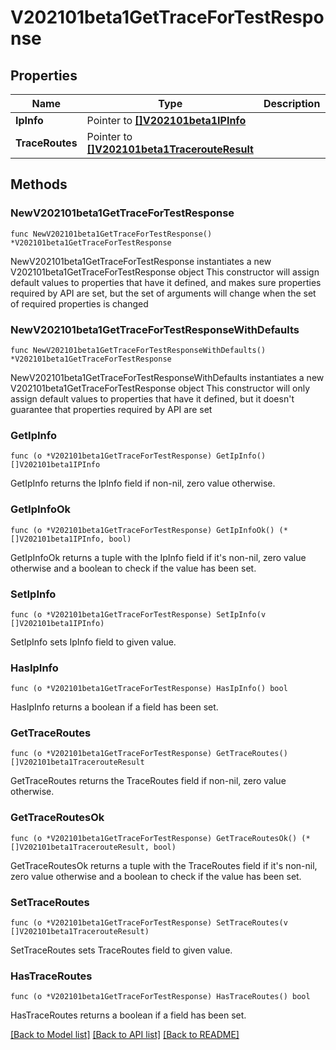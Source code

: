 # V202101beta1GetTraceForTestResponse

## Properties

Name | Type | Description | Notes
------------ | ------------- | ------------- | -------------
**IpInfo** | Pointer to [**[]V202101beta1IPInfo**](V202101beta1IPInfo.md) |  | [optional] 
**TraceRoutes** | Pointer to [**[]V202101beta1TracerouteResult**](V202101beta1TracerouteResult.md) |  | [optional] 

## Methods

### NewV202101beta1GetTraceForTestResponse

`func NewV202101beta1GetTraceForTestResponse() *V202101beta1GetTraceForTestResponse`

NewV202101beta1GetTraceForTestResponse instantiates a new V202101beta1GetTraceForTestResponse object
This constructor will assign default values to properties that have it defined,
and makes sure properties required by API are set, but the set of arguments
will change when the set of required properties is changed

### NewV202101beta1GetTraceForTestResponseWithDefaults

`func NewV202101beta1GetTraceForTestResponseWithDefaults() *V202101beta1GetTraceForTestResponse`

NewV202101beta1GetTraceForTestResponseWithDefaults instantiates a new V202101beta1GetTraceForTestResponse object
This constructor will only assign default values to properties that have it defined,
but it doesn't guarantee that properties required by API are set

### GetIpInfo

`func (o *V202101beta1GetTraceForTestResponse) GetIpInfo() []V202101beta1IPInfo`

GetIpInfo returns the IpInfo field if non-nil, zero value otherwise.

### GetIpInfoOk

`func (o *V202101beta1GetTraceForTestResponse) GetIpInfoOk() (*[]V202101beta1IPInfo, bool)`

GetIpInfoOk returns a tuple with the IpInfo field if it's non-nil, zero value otherwise
and a boolean to check if the value has been set.

### SetIpInfo

`func (o *V202101beta1GetTraceForTestResponse) SetIpInfo(v []V202101beta1IPInfo)`

SetIpInfo sets IpInfo field to given value.

### HasIpInfo

`func (o *V202101beta1GetTraceForTestResponse) HasIpInfo() bool`

HasIpInfo returns a boolean if a field has been set.

### GetTraceRoutes

`func (o *V202101beta1GetTraceForTestResponse) GetTraceRoutes() []V202101beta1TracerouteResult`

GetTraceRoutes returns the TraceRoutes field if non-nil, zero value otherwise.

### GetTraceRoutesOk

`func (o *V202101beta1GetTraceForTestResponse) GetTraceRoutesOk() (*[]V202101beta1TracerouteResult, bool)`

GetTraceRoutesOk returns a tuple with the TraceRoutes field if it's non-nil, zero value otherwise
and a boolean to check if the value has been set.

### SetTraceRoutes

`func (o *V202101beta1GetTraceForTestResponse) SetTraceRoutes(v []V202101beta1TracerouteResult)`

SetTraceRoutes sets TraceRoutes field to given value.

### HasTraceRoutes

`func (o *V202101beta1GetTraceForTestResponse) HasTraceRoutes() bool`

HasTraceRoutes returns a boolean if a field has been set.


[[Back to Model list]](../README.md#documentation-for-models) [[Back to API list]](../README.md#documentation-for-api-endpoints) [[Back to README]](../README.md)


